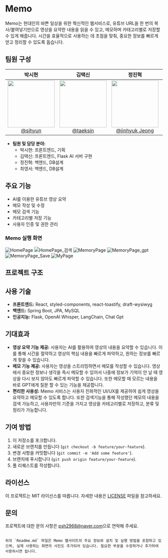 # Memo

Memo는 현대인의 바쁜 일상을 위한 혁신적인 웹서비스로, 유튜브 URL을 한 번의 복사/붙여넣기만으로 영상을 요약한 내용을 읽을 수 있고, 메모하며 카테고리별로 저장할 수 있게 해줍니다. 시간을 효율적으로 사용하는 데 초점을 맞춰, 중요한 정보를 빠르게 얻고 정리할 수 있도록 돕습니다.

## 팀원 구성

<div align="center">

|                                                                **박시현**                                                                |                                                                   **김택신**                                                                   |                                                                 **정진혁**                                                                 |                                                                 **최영서**                                                                  |
|:-------------------------------------------------------------------------------------------------------------------------------------:|:-------------------------------------------------------------------------------------------------------------------------------------------:|:---------------------------------------------------------------------------------------------------------------------------------------:|:----------------------------------------------------------------------------------------------------------------------------------------:|
| [<img src="https://avatars.githubusercontent.com/u/93407332?v=4" height=150 width=150> <br/> @sihyun](https://github.com/boxion) | [<img src="https://avatars.githubusercontent.com/u/90402009?v=4" height=150 width=150> <br/> @taeksin](https://github.com/taeksin) | [<img src="https://avatars.githubusercontent.com/u/117005839?v=4" height=150 width=150> <br/> @jinhyuk Jeong](https://github.com/wjdwlsgurdla) | [<img src="https://avatars.githubusercontent.com/u/115892001?v=4" height=150 width=150> <br/> @yeongseo](https://github.com/zeroseoS2) |

</div>


- **팀원 및 담당 분야:**
    - 박시현: 프론트엔드, 기획
    - 김택신: 프론트엔드, Flask AI 서버 구현
    - 정진혁: 백엔드, DB설계
    - 최영서: 백엔드, DB설계

## 주요 기능
- AI를 이용한 유튜브 영상 요약
- 메모 작성 및 수정
- 메모 검색 기능
- 카테고리별 저장 기능
- 사용자 인증 및 권한 관리

### Memo 실행 화면
![HomePage](https://github.com/Memo-Maker/Memo/assets/90402009/df2f4407-829f-4a12-b588-f28a69d8a81b)
![HomePage_검색](https://github.com/Memo-Maker/Memo/assets/90402009/717cb8eb-d23e-4a55-b573-1ed55e967437)
![MemoryPage](https://github.com/Memo-Maker/Memo/assets/90402009/3adc09cb-02ae-40fb-8788-f10a80106ce7)
![MemoryPage_gpt](https://github.com/Memo-Maker/Memo/assets/90402009/fac78a08-80fd-4e6b-aeba-a99d4a267beb)
![MemoryPage_Save](https://github.com/Memo-Maker/Memo/assets/90402009/eb63c9b6-1946-4e91-b592-c7c8b252a298)
![MyPage](https://github.com/Memo-Maker/Memo/assets/90402009/25bd65bb-e284-4408-80d3-44bf7cbfc78c)


## 프로젝트 구조



## 사용 기술

- **프론트엔드:** React, styled-components, react-toastify, draft-wysiwyg
- **백엔드:** Spring Boot, JPA, MySQL
- **인공지능:** Flask, OpenAI Whisper, LangChain, Chat Gpt

## 기대효과

- **영상 요약 기능 제공:** 사용자는 AI를 활용하여 영상의 내용을 요약할 수 있습니다. 이를 통해 시간을 절약하고 영상의 핵심 내용을 빠르게 파악하고, 원하는 정보를 빠르게 찾을 수 있습니다.
- **메모 기능 제공:** 사용자는 영상을 스트리밍하면서 메모를 작성할 수 있습니다. 영상에서 중요한 정보나 생각을 즉시 메모할 수 있어서 나중에 정보가 기억이 안 날 때 영상을 다시 보지 않아도 빠르게 파악할 수 있습니다. 또한 메모할 때 모르는 내용을 바로 GPT에게 질문 할 수 있는 기능을 제공합니다.
- **편리한 사용성:** Memo 서비스는 사용자 친화적인 UI/UX를 제공하여 쉽게 영상을 요약하고 메모할 수 있도록 합니다. 또한 검색기능을 통해 작성했던 메모의 내용을 검색 가능하고, 사용자만의 기준을 가지고 영상을 카테고리별로 저장하고, 분류 및 정리가 가능합니다.

## 기여 방법

1. 이 저장소를 포크합니다.
2. 새로운 브랜치를 만듭니다 (`git checkout -b feature/your-feature`).
3. 변경 사항을 커밋합니다 (`git commit -m 'Add some feature'`).
4. 브랜치에 푸시합니다 (`git push origin feature/your-feature`).
5. 풀 리퀘스트를 작성합니다.

## 라이선스

이 프로젝트는 MIT 라이선스를 따릅니다. 자세한 내용은 [LICENSE](LICENSE) 파일을 참고하세요.

## 문의

프로젝트에 대한 문의 사항은 [psh2968@naver.com](mailto:psh2968@naver.com)으로 연락해 주세요.
```

위의 `Readme.md` 파일은 Memo 웹사이트의 주요 정보와 설치 및 실행 방법을 포함하고 있으며, 실제 사용하는 화면의 사진도 추가되어 있습니다. 필요한 부분을 수정하거나 추가하여 사용하시면 됩니다.
